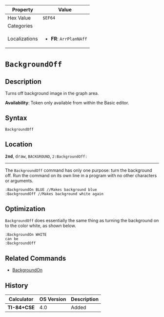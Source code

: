 | Property      | Value |
|---------------|-------|
| Hex Value     | `$EF64`|
| Categories    | <ul></ul> |
| Localizations | <ul><li><b>FR</b>: `ArrPlanNAff`</li></ul> |

# `BackgroundOff`

## Description
Turns off background image in the graph area.


<b>Availability</b>: Token only available from within the Basic editor.

## Syntax
`BackgroundOff`

## Location
<tt><kbd><b>2nd</b></kbd></tt>, <kbd>draw</kbd>, `BACKGROUND`, `2:BackgroundOff:`
<hr>

The `BackgroundOff` command has only one purpose: turn the background off. Run the command on its own line in a program with no other characters or arguments.

```ti-basic
:BackgroundOn BLUE //Makes background blue
:BackgroundOff //Makes background white again
```

## Optimization

`BackgroundOff` does essentially the same thing as turning the background on to the color white, as shown below.

```ti-basic
:BackgroundOn WHITE
can be
:BackgroundOff
```

## Related Commands

*   [BackgroundOn](http://tibasicdev.wikidot.com/backgroundon)

## History
| Calculator | OS Version | Description |
|------------|------------|-------------|
| <b>TI-84+CSE</b> | 4.0 | Added |


